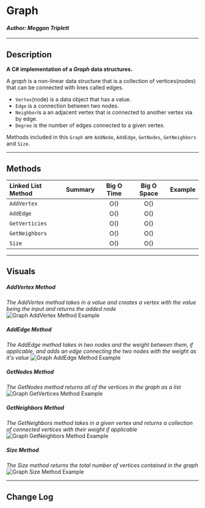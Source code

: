 # Graph
#### *Author: Meggan Triplett*

------------------------------

## Description

**A C# implementation of a *Graph* data structures.**

A *graph* is a non-linear data structure that is a collection of vertices(nodes) that can be connected with lines called edges.

- `Vertex`(node) is a data object that has a value.
- `Edge` is a connection between two nodes.
- `Neighbor`is a an adjacent vertex that is connected to another vertex via by edge.
- `Degree` is the number of edges connected to a given vertex.



Methods included in this `Graph` are `AddNode`, `AddEdge`, `GetNodes`, `GetNeighbors` and `Size`.

------------------------------

## Methods

| Linked List Method | Summary | Big O Time | Big O Space | Example | 
| :----------- | :----------- | :-------------: | :-------------: | :----------- |
| `AddVertex` | | O() | O() |  |
| `AddEdge` | | O() | O() |  |
| `GetVerticies` | | O() | O() |  |
| `GetNeighbors` | | O() | O() |  |
| `Size` | | O() | O() |  |

------------------------------

## Visuals

##### AddVertex Method
*The AddVertex method takes in a value and creates a vertex with the value being the input and returns the added node*
![Graph AddVertex Method Example]()

##### AddEdge Method
*The AddEdge method takes in two nodes and the weight between them, if applicable, and adds an edge connecting the two nodes with the weight as it's value*
![Graph AddEdge Method Example]()

##### GetNodes Method
*The GetNodes method returns all of the vertices in the graph as a list*
![Graph GetVertices Method Example]()

##### GetNeighbors Method
*The GetNeighbors method takes in a given vertex and returns a collection of connected vertices with their weight if applicable*
![Graph GetNeighbors Method Example]()

##### Size Method
*The Size method returns the total number of vertices contained in the graph*
![Graph Size Method Example]()

------------------------------

## Change Log